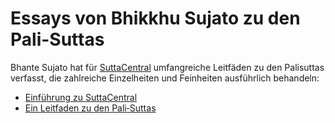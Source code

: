 # Essays von Bhikkhu Sujato zu den Pali-Suttas
Bhante Sujato hat für <a href="https://suttacentral.net" target="_blank">SuttaCentral</a> umfangreiche Leitfäden zu den Palisuttas verfasst, die zahlreiche Einzelheiten und Feinheiten ausführlich behandeln:

- [Einführung zu SuttaCentral](https://sc-voice.github.io/dhammaregen/docs/uber-palisuttas/einfuhrung-sc)
- [Ein Leitfaden zu den Pali‐Suttas](https://sc-voice.github.io/dhammaregen/docs/uber-palisuttas/leitfaden-palisuttas)
